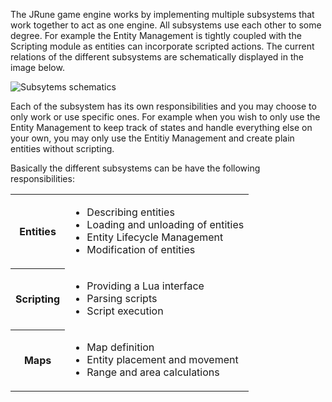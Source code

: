 The JRune game engine works by implementing multiple subsystems that work
together to act as one engine. All subsystems use each other to some degree. 
For example the Entity Management is tightly coupled with the Scripting module
as entities can incorporate scripted actions. The current relations of the
different subsystems are schematically displayed in the image below.

![Subsytems schematics](../img/jrune_subsystem_interaction.png "Interaction of Subsystems")

Each of the subsystem has its own responsibilities and you may choose to only
work or use specific ones. For example when you wish to only use the Entity
Management to keep track of states and handle everything else on your own, you
may only use the Entitiy Management and create plain entities without scripting.

Basically the different subsystems can be have the following responsibilities:
<table>
  <tr>
    <th>Entities</th>
    <td>
      <ul>
        <li>Describing entities</li>
        <li>Loading and unloading of entities</li>
        <li>Entity Lifecycle Management</li>
        <li>Modification of entities</li>
      </ul>
    </td>
  </tr>
  <tr>
    <th>Scripting</th>
    <td>
      <ul>
        <li>Providing a Lua interface</li>
        <li>Parsing scripts</li>
        <li>Script execution</li>
      </ul>
    </td>
  </tr>
  <tr>
    <th>Maps</th>
    <td>
      <ul>
        <li>Map definition</li>
        <li>Entity placement and movement</li>
        <li>Range and area calculations</li>
      </ul>
    </td>
  </tr>
</table>